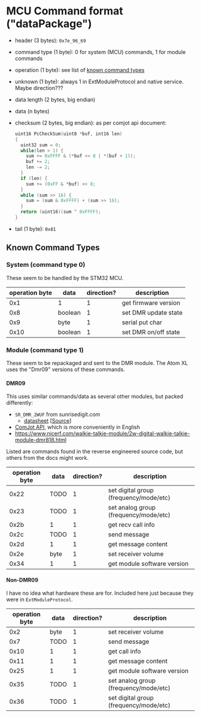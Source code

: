 # MCU Command format ("dataPackage")

- header (3 bytes): `0x7e_96_69`
- command type (1 byte): 0 for system (MCU) commands, 1 for module commands
- operation (1 byte): see list of [known command types](#known-command-types)
- unknown (1 byte): always 1 in ExtModuleProtocol and native service. Maybe direction???
- data length (2 bytes, big endian)
- data (n bytes)
- checksum (2 bytes, big endian): as per comjot api document:

  ```c
  uint16 PcCheckSum(uint8 *buf, int16 len)
  {
    uint32 sum = 0;
    while(len > 1) {
      sum += 0xFFFF & (*buf << 8 | *(buf + 1));
      buf += 2;
      len -= 2;
    }
    if (len) {
      sum += (0xFF & *buf) << 8;
    }
    while (sum >> 16) {
      sum = (sum & 0xFFFF) + (sum >> 16);
    }
    return (uint16)(sum ^ 0xFFFF);
  }
  ```

- tail (1 byte): `0x81`

## Known Command Types

### System (command type 0)

These seem to be handled by the STM32 MCU.

| operation byte | data    | direction? | description          |
| -------------- | ------- | ---------- | -------------------- |
| 0x1            | 1       | 1          | get firmware version |
| 0x8            | boolean | 1          | set DMR update state |
| 0x9            | byte    | 1          | serial put char      |
| 0x10           | boolean | 1          | set DMR on/off state |

### Module (command type 1)

These seem to be repackaged and sent to the DMR module. The Atom XL uses the "Dmr09" versions of these commands.

#### DMR09

This uses similar commands/data as several other modules, but packed
differently:

- `SR_DMR_2WUF` from sunrisedigit.com
  - [datasheet](./docs/SR_DMR_5WUF%20V100.pdf) [[Source](http://www.sunrisedigit.com/download/12-cn.html)]
- [ComJot API](./docs/ComJot_API-1.pdf), which is more conveniently in English
- https://www.nicerf.com/walkie-talkie-module/2w-digital-walkie-talkie-module-dmr818.html

Listed are commands found in the reverse engineered source code, but
others from the docs might work.

| operation byte | data | direction? | description                            |
| -------------- | ---- | ---------- | -------------------------------------- |
| 0x22           | TODO | 1          | set digital group (frequency/mode/etc) |
| 0x23           | TODO | 1          | set analog group (frequency/mode/etc)  |
| 0x2b           | 1    | 1          | get recv call info                     |
| 0x2c           | TODO | 1          | send message                           |
| 0x2d           | 1    | 1          | get message content                    |
| 0x2e           | byte | 1          | set receiver volume                    |
| 0x34           | 1    | 1          | get module software version            |

#### Non-DMR09

I have no idea what hardware these are for. Included here just because they were in `ExtModuleProtocol`.

| operation byte | data | direction? | description                            |
| -------------- | ---- | ---------- | -------------------------------------- |
| 0x2            | byte | 1          | set receiver volume                    |
| 0x7            | TODO | 1          | send message                           |
| 0x10           | 1    | 1          | get call info                          |
| 0x11           | 1    | 1          | get message content                    |
| 0x25           | 1    | 1          | get module software version            |
| 0x35           | TODO | 1          | set analog group (frequency/mode/etc)  |
| 0x36           | TODO | 1          | set digital group (frequency/mode/etc) |
